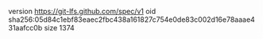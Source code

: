 version https://git-lfs.github.com/spec/v1
oid sha256:05d84c1ebf83eaec2fbc438a161827c754e0de83c002d16e78aaae431aafcc0b
size 1374
